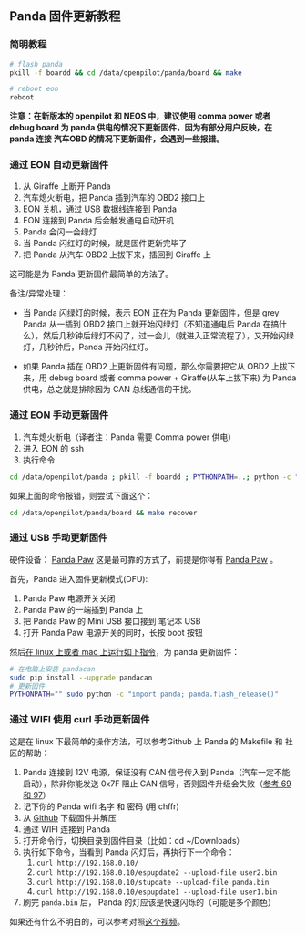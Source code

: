 ## Panda 固件更新教程

### 简明教程

```bash
# flash panda
pkill -f boardd && cd /data/openpilot/panda/board && make

# reboot eon
reboot
```

**注意：在新版本的 openpilot 和 NEOS 中，建议使用 comma power 或者 debug board 为 panda 供电的情况下更新固件，因为有部分用户反映，在 panda 连接 汽车OBD 的情况下更新固件，会遇到一些报错。**


### 通过 EON 自动更新固件

1. 从 Giraffe 上断开 Panda
2. 汽车熄火断电，把 Panda 插到汽车的 OBD2 接口上
3. EON 关机，通过 USB 数据线连接到 Panda
4. EON 连接到 Panda 后会触发通电自动开机
5. Panda 会闪一会绿灯
6. 当 Panda 闪红灯的时候，就是固件更新完毕了
7. 把 Panda 从汽车 OBD2 上拔下来，插回到 Giraffe 上

这可能是为 Panda 更新固件最简单的方法了。

备注/异常处理：

- 当 Panda 闪绿灯的时候，表示 EON 正在为 Panda 更新固件，但是 grey Panda 从一插到 OBD2 接口上就开始闪绿灯（不知道通电后 Panda 在搞什么），然后几秒钟后绿灯不闪了，过一会儿（就进入正常流程了），又开始闪绿灯，几秒钟后，Panda 开始闪红灯。

- 如果 Panda 插在 OBD2 上更新固件有问题，那么你需要把它从 OBD2 上拔下来，用 debug board 或者 comma power + Giraffe(从车上拔下来) 为 Panda 供电，总之就是排除因为 CAN 总线通信的干扰。

### 通过 EON 手动更新固件

1. 汽车熄火断电（译者注：Panda 需要 Comma power 供电）
2. 进入 EON 的 ssh
3. 执行命令

```bash
cd /data/openpilot/panda ; pkill -f boardd ; PYTHONPATH=..; python -c "from panda import Panda; Panda().flash()"
```

如果上面的命令报错，则尝试下面这个：

```bash
cd /data/openpilot/panda/board && make recover
```


### 通过 USB 手动更新固件

硬件设备： [Panda Paw](https://comma.ai/shop/products/panda-paw)
这是最可靠的方式了，前提是你得有 [Panda Paw](https://comma.ai/shop/products/panda-paw) 。

首先，Panda 进入固件更新模式(DFU):

1. Panda Paw 电源开关关闭
2. Panda Paw 的一端插到 Panda 上
3. 把 Panda Paw 的 Mini USB 接口接到 笔记本 USB
4. 打开 Panda Paw 电源开关的同时，长按 boot 按钮

然后[在 linux 上或者 mac 上运行如下指令](https://github.com/commaai/panda/blob/029c1ec7ba89fbcb94fdac2690378ef4c1a32b43/UPDATING.md)，为 panda 更新固件：

```bash
# 在电脑上安装 pandacan
sudo pip install --upgrade pandacan 
# 更新固件
PYTHONPATH="" sudo python -c "import panda; panda.flash_release()"
```

### 通过 WIFI 使用 curl 手动更新固件

这是在 linux 下最简单的操作方法，可以参考Github 上 Panda 的 Makefile 和 社区的帮助： 

1. Panda 连接到 12V 电源，保证没有 CAN 信号传入到 Panda（汽车一定不能启动），除非你能发送 0x7F 阻止 CAN 信号，否则固件升级会失败（[参考 69 和 97](http://www.st.com/content/ccc/resource/technical/document/application_note/b9/9b/16/3a/12/1e/40/0c/CD00167594.pdf/files/CD00167594.pdf/jcr:content/translations/en.CD00167594.pdf)）
2. 记下你的 Panda wifi 名字 和 密码 (用 chffr)
3. 从 [Github](https://github.com/commaai/panda-artifacts) 下载固件并解压
4. 通过 WIFI 连接到 Panda
5. 打开命令行，切换目录到固件目录（比如：cd ~/Downloads）
6. 执行如下命令，当看到 Panda 闪灯后，再执行下一个命令：
    1. `curl http://192.168.0.10/`
    2. `curl http://192.168.0.10/espupdate2 --upload-file user2.bin`
    3. `curl http://192.168.0.10/stupdate --upload-file panda.bin`
    4. `curl http://192.168.0.10/espupdate1 --upload-file user1.bin`
7. 刷完  `panda.bin` 后， Panda 的灯应该是快速闪烁的（可能是多个颜色）

如果还有什么不明白的，可以参考对照[这个视频](https://youtu.be/6LyyhCbR4Ps)。
